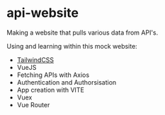# api-website

Making a website that pulls various data from API's.

Using and learning within this mock website:

- [TailwindCSS](www.tailwindcss.com)
- VueJS
- Fetching APIs with Axios
- Authentication and Authorsisation
- App creation with VITE
- Vuex
- Vue Router
